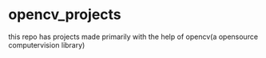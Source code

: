 # opencv_projects
this repo has projects made primarily with the help of opencv(a opensource computervision library)
